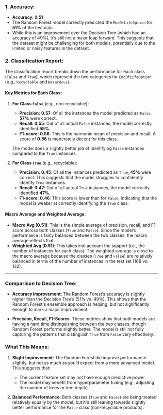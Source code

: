 

### 1. **Accuracy**:
   - **Accuracy: 0.51**
   - The Random Forest model correctly predicted the `EndOfLifeOption` for **51%** of the test data.
   - While this is an improvement over the Decision Tree (which had an accuracy of 49%), it’s still not a major leap forward. This suggests that the dataset might be challenging for both models, potentially due to the limited or noisy features in the dataset.

### 2. **Classification Report**:
   The classification report breaks down the performance for each class (`False` and `True`), which represent the two categories for `EndOfLifeOption` (e.g., `Recyclable` and `Hazardous`).

#### **Key Metrics for Each Class**:

1. **For Class `False`** (e.g., non-recyclable):
   - **Precision: 0.57**: Of all the instances the model predicted as `False`, **57%** were correct.
   - **Recall: 0.55**: Out of all actual `False` instances, the model correctly identified **55%**.
   - **F1-score: 0.56**: This is the harmonic mean of precision and recall. A score of **0.56** is moderately decent for this class.
   
   The model does a slightly better job of identifying `False` instances compared to the `True` instances.

2. **For Class `True`** (e.g., recyclable):
   - **Precision: 0.45**: Of all the instances predicted as `True`, **45%** were correct. This suggests that the model struggles to confidently identify `True` instances.
   - **Recall: 0.47**: Out of all actual `True` instances, the model correctly identified **47%**.
   - **F1-score: 0.46**: This score is lower than for `False`, indicating that the model is weaker at correctly identifying the `True` class.

#### **Macro Average and Weighted Average**:
- **Macro Avg (0.51)**: This is the simple average of precision, recall, and F1-score across both classes (`True` and `False`). Since the model’s performance is fairly balanced between the two classes, the macro average reflects that.
- **Weighted Avg (0.51)**: This takes into account the support (i.e., the number of instances for each class). The weighted average is close to the macro average because the classes (`True` and `False`) are relatively balanced in terms of the number of instances in the test set (168 vs. 132).

---

### **Comparison to Decision Tree**:
- **Accuracy Improvement**: The Random Forest’s accuracy is slightly higher than the Decision Tree’s (51% vs. 49%). This shows that the Random Forest's ensemble approach is helping, but not significantly enough to mark a major improvement.
  
- **Precision, Recall, F1-Scores**: These metrics show that both models are having a hard time distinguishing between the two classes, though Random Forest performs slightly better. The model is still not fully capturing the patterns that distinguish `True` from `False` very effectively.

### **What This Means**:
1. **Slight Improvement**: The Random Forest did improve performance slightly, but not as much as you’d expect from a more advanced model. This suggests that:
   - The current feature set may not have enough predictive power.
   - The model may benefit from hyperparameter tuning (e.g., adjusting the number of trees or tree depth).

2. **Balanced Performance**: Both classes (`True` and `False`) are being treated relatively equally by the model, but it's still leaning towards slightly better performance for the `False` class (non-recyclable products).